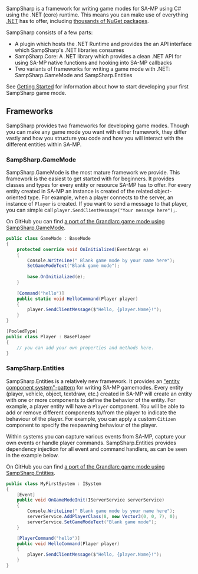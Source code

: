 SampSharp is a framework for writing game modes for SA-MP using C# using the .NET (core) runtime. This means you can make use of everything [.NET](https://dot.net) has to offer, including [thousands of NuGet packages](https://nuget.org).

SampSharp consists of a few parts:
- A plugin which hosts the .NET Runtime and provides the an API interface which SampSharp's .NET libraries consumes
- SampSharp.Core: A .NET library which provides a clean .NET API for using SA-MP native functions and hooking into SA-MP callbacks 
- Two variants of frameworks for writing a game mode with .NET: SampSharp.GameMode and SampSharp.Entities

See [Getting Started](getting-started) for information about how to start developing your first SampSharp game mode.

## Frameworks
SampSharp provides two frameworks for developing game modes. Though you can make any game mode you want with either framework, they differ vastly and how you structure you code and how you will interact with the different entities within SA-MP.

### SampSharp.GameMode
SampSharp.GameMode is the most mature framework we provide. This framework is the easiest to get started with for beginners. It provides classes and types for every entity or resource SA-MP has to offer. For every entity created in SA-MP an instance is created of the related object-oriented type. For example, when a player connects to the server, an instance of `Player` is created. If you want to send a message to that player, you can simple call `player.SendClientMessage("Your message here");`.

On GitHub you can find [a port of the Grandlarc game mode using SampSharp.GameMode](https://github.com/SampSharp/sample-gm-grandlarc/tree/main/src/Grandlarc).

``` cs
public class GameMode : BaseMode
{
    protected override void OnInitialized(EventArgs e)
    {
        Console.WriteLine(" Blank game mode by your name here");
        SetGameModeText("Blank game mode");
        
        base.OnInitialized(e);
    }
    
    [Command("hello")]
    public static void HelloCommand(Player player)
    {
        player.SendClientMessage($"Hello, {player.Name}!");
    }
}

[PooledType]
public class Player : BasePlayer
{
    // you can add your own properties and methods here.
}
```

### SampSharp.Entities
SampSharp.Entities is a relatively new framework. It provides an ["entity component system"-pattern](https://en.wikipedia.org/wiki/Entity_component_system) for writing SA-MP gamemodes. Every entity (player, vehicle, object, textdraw, etc.) created in SA-MP will create an entity with one or more components to define the behavior of the entity. For example, a player entity will have a `Player` component. You will be able to add or remove different components to/from the player to indicate the behaviour of the player. For example, you can apply a custom `Citizen` component to specify the respawning behaviour of the player.

Within systems you can capture various events from SA-MP, capture your own events or handle player commands. SampSharp.Entities provides dependency injection for all event and command handlers, as can be seen in the example below.

On GitHub you can find [a port of the Grandlarc game mode using SampSharp.Entities](https://github.com/SampSharp/sample-ecs-grandlarc/tree/main/src/Grandlarc).

```cs
public class MyFirstSystem : ISystem
{
    [Event]
    public void OnGameModeInit(IServerService serverService)
    {
        Console.WriteLine(" Blank game mode by your name here");
        serverService.AddPlayerClass(8, new Vector3(0, 0, 7), 0);
        serverService.SetGameModeText("Blank game mode");
    }

    [PlayerCommand("hello")]
    public void HelloCommand(Player player)
    {
        player.SendClientMessage($"Hello, {player.Name}!");
    }
}
```